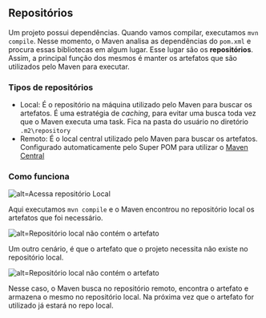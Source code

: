 ## Repositórios

Um projeto possui dependências. Quando vamos compilar, executamos  `mvn compile`. Nesse momento, o Maven analisa as dependências do `pom.xml` e procura essas bibliotecas em algum lugar. Esse lugar são os **repositórios**. Assim, a principal função dos mesmos é manter os artefatos que são utilizados pelo Maven para executar.

### Tipos de repositórios

 - Local: É o repositório na máquina utilizado pelo Maven para buscar os artefatos. É uma estratégia de *caching*, para evitar uma busca toda vez que o Maven executa uma task. Fica na pasta do usuário no diretório `.m2\repository`
 - Remoto: É o local central utilizado pelo Maven para buscar os artefatos. Configurado automaticamente pelo Super POM para utilizar o [Maven Central](https://repo.maven.apache.org/maven2/)

### Como funciona

![alt=Acessa repositório Local](https://i.imgur.com/jMtLw1J.png)

Aqui executamos `mvn compile` e o Maven encontrou no repositório local os artefatos que foi necessário.

![alt=Repositório local não contém o artefato](https://i.imgur.com/ShnFrWY.png)

Um outro cenário, é que o artefato que o projeto necessita não existe no repositório local.

![alt=Repositório local não contém o artefato](https://i.imgur.com/SRmGP2i.png)

Nesse caso, o Maven busca no repositório remoto, encontra o artefato e armazena o mesmo no repositório local. Na próxima vez que o artefato for utilizado já estará no repo local.


